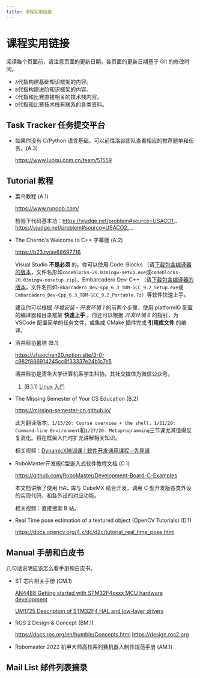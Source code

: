 ```yaml
---
title: 课程实用链接
---
```

# 课程实用链接

阅读每个页面前，请注意页面的更新日期。各页面的更新日期基于 Git 的修改时间。

* `A`代指构建基础知识框架的内容。
* `B`代指构建进阶知识框架的内容。
* `C`代指和比赛直接相关的技术栈内容。
* `D`代指和比赛技术栈有联系的各类资料。

## Task Tracker 任务提交平台

* 如果你没有 C/Python 语言基础，可以前往洛谷团队查看相应的推荐题单和任务。(A.3)

  <https://www.luogu.com.cn/team/51559>

## Tutorial 教程

<!--几句话说明应该怎么看教程。只要找到了诀窍-->

* 菜鸟教程 (A.1)

  <https://www.runoob.com/>

  检验下代码基本功：<https://vjudge.net/problem#source=USACO1.>、<https://vjudge.net/problem#source=USACO2.>...

* The Cherno's Welcome to C++ 字幕版 (A.2)

  <https://b23.tv/av68697716>

  Visual Studio **不是必须** 的。你可以使用 Code::Blocks （请[下载包含编译器的版本](https://www.codeblocks.org/downloads/binaries/)，文件名形如`codeblocks-20.03mingw-setup.exe`或`codeblocks-20.03mingw-nosetup.zip`）、Embarcadero Dev-C++ （请[下载包含编译器的版本](https://github.com/Embarcadero/Dev-Cpp/releases)，文件名形如`Embarcadero_Dev-Cpp_6.3_TDM-GCC_9.2_Setup.exe`或`Embarcadero_Dev-Cpp_6.3_TDM-GCC_9.2_Portable.7z`）等软件快速上手。

  建议你可以根据 _环境安装 - 开发环境 1_ 的前两个步骤，使用 platformIO 配置的编译器和目录框架 **快速上手** 。你还可以根据 _开发环境 6_ 的指引，为 VSCode 配置简单的任务文件，或集成 CMake 插件完成 **引用库文件** 的编译。

* 酒井科协暑培 (B.1)

  <https://zhaochen20.notion.site/3-0-c982f886914245cc8f33337e24b1c7e5>

  酒井科协是清华大学计算机系学生科协。其社交媒体为微信公众号。

  1. (B.1.1) [Linux 入门](https://docs.net9.org/basic/linux/)

* The Missing Semester of Your CS Education (B.2)

  <https://missing-semester-cn.github.io/>

  此为翻译版本。`1/13/20: Course overview + the shell`，`1/21/20: Command-line Environment`和`1/27/20: Metaprogramming`三节课尤其值得反复消化。将在框架入门时扩充讲解相关知识。

  相关视频：[DynamicX培训课 | 软件开发通用课程--先导课](https://b23.tv/BV1oQ4y1i7zA)

* RoboMaster开发板C型嵌入式软件教程文档 (C.1)
  
  <https://github.com/RoboMaster/Development-Board-C-Examples>

  本文档讲解了使用 HAL 库与 CubeMX 结合开发，调用 C 型开发版各类外设的实现代码，和各外设的对应功能。

  相关视频：直接搜索 B 站。

* Real Time pose estimation of a textured object (OpenCV Tutorials) (D.1)

  <https://docs.opencv.org/4.x/dc/d2c/tutorial_real_time_pose.html>

## Manual 手册和白皮书

几句话说明应该怎么看手册和白皮书。

* ST 芯片相关手册 (CM.1)

  [AN4488 Getting started with STM32F4xxxx MCU hardware development](https://www.st.com/resource/zh/application_note/an4488-getting-started-with-stm32f4xxxx-mcu-hardware-development-stmicroelectronics.pdf)

  [UM1725 Description of STM32F4 HAL and low-layer drivers](https://www.st.com/resource/en/user_manual/um1725-description-of-stm32f4-hal-and-lowlayer-drivers-stmicroelectronics.pdf)

* ROS 2 Design & Concept (BM.1)

  <https://docs.ros.org/en/humble/Concepts.html> <https://design.ros2.org>

* Robomaster 2022 机甲大师高校系列赛机器人制作规范手册 (AM.1)

## Mail List 邮件列表摘录
